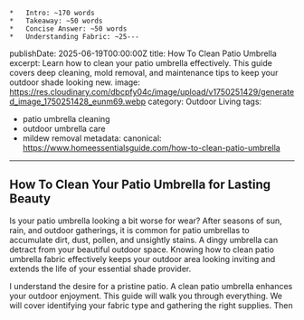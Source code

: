 

    *   Intro: ~170 words
    *   Takeaway: ~50 words
    *   Concise Answer: ~50 words
    *   Understanding Fabric: ~25---
publishDate: 2025-06-19T00:00:00Z
title: How To Clean Patio Umbrella
excerpt: Learn how to clean your patio umbrella effectively. This guide covers deep cleaning, mold removal, and maintenance tips to keep your outdoor shade looking new.
image: https://res.cloudinary.com/dbcpfy04c/image/upload/v1750251429/generated_image_1750251428_eunm69.webp
category: Outdoor Living
tags:
  - patio umbrella cleaning
  - outdoor umbrella care
  - mildew removal
metadata:
  canonical: https://www.homeessentialsguide.com/how-to-clean-patio-umbrella
---

## How To Clean Your Patio Umbrella for Lasting Beauty

Is your patio umbrella looking a bit worse for wear? After seasons of sun, rain, and outdoor gatherings, it is common for patio umbrellas to accumulate dirt, dust, pollen, and unsightly stains. A dingy umbrella can detract from your beautiful outdoor space. Knowing how to clean patio umbrella fabric effectively keeps your outdoor area looking inviting and extends the life of your essential shade provider.

I understand the desire for a pristine patio. A clean patio umbrella enhances your outdoor enjoyment. This guide will walk you through everything. We will cover identifying your fabric type and gathering the right supplies. Then